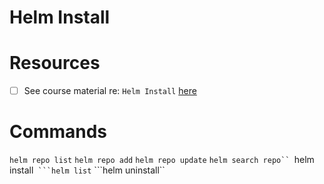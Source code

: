 # Helm Install 

# Resources 
- [ ] See course material re: `Helm Install` [here](https://github.com/rodriggj/helm-masterclass/tree/main/02-Helm-Install)

# Commands
```helm repo list```
```helm repo add```
```helm repo update```
```helm search repo``
```helm install``
```helm list``
```helm uninstall``

